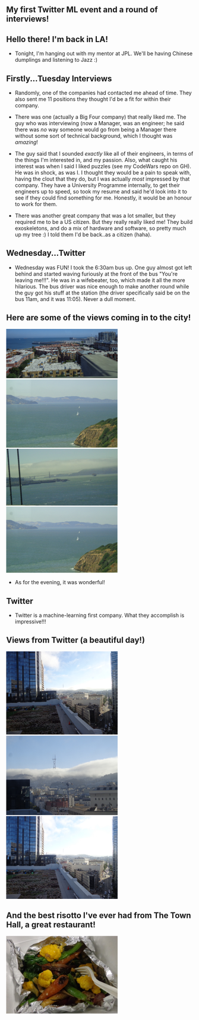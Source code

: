 ## My first Twitter ML event and a round of interviews!

## Hello there! I'm back in LA! 

- Tonight, I'm hanging out with my mentor at JPL. 
  We'll be having Chinese dumplings and listening to Jazz :)
  
## Firstly...Tuesday Interviews

- Randomly, one of the companies had contacted me ahead of time. 
  They also sent me 11 positions they thought I'd be a fit for within their company.
  
- There was one (actually a Big Four company) that really liked me. The guy
  who was interviewing (now a Manager, was an engineer; he said there was *no*
  way someone would go from being a Manager there without some sort of technical
  background, which I thought was *amazing*!
  
- The guy said that I sounded *exactly* like all of their engineers, in terms
  of the things I'm interested in, and my passion. Also, what caught his interest
  was when I said I liked puzzles (see my CodeWars repo on GH). He was in shock,
  as was I. I thought they would be a pain to speak with, having the clout that
  they do, but I was actually *most* impressed by that company. They have a 
  University Programme internally, to get their engineers up to speed, so 
  took my resume and said he'd look into it to see if they could find something for me.
  Honestly, it would be an honour to work for them. 
  
- There was another great company that was a lot smaller, but they required me to be a
  US citizen. But they really really liked me! They build exoskeletons, and do a mix of
  hardware and software, so pretty much up my tree :) I told them I'd be back..as a citizen (haha).
  
## Wednesday...Twitter

- Wednesday was FUN! I took the 6:30am bus up. 
  One guy almost got left behind and started waving furiously at the front of the bus 
  "You're leaving me!!!". He was in a wifebeater, too, which made it all the more hilarious.
  The bus driver was nice enough to make another round while the guy got his stuff at the station
  (the driver specifically said be on the bus 11am, and it was 11:05). Never a dull moment.
  
## Here are some of the views coming in to the city!

<img src="/images/twitter/twit_001.png" width="300">

<img src="/images/twitter/twit_002.png" width="300">

<img src="/images/twitter/twit_003.png" width="300">

<img src="/images/twitter/twit_004.png" width="300">
  
- As for the evening, it was wonderful!

## Twitter

- Twitter is a machine-learning first company. What they accomplish is impressive!!!

## Views from Twitter (a beautiful day!)

<img src="/images/twitter/twit_005.png" width="300">

<img src="/images/twitter/twit_006.png" width="300">

<img src="/images/twitter/twit_007.png" width="300">

## And the best risotto I've ever had from The Town Hall, a great restaurant!

<img src="/images/twitter/twit_010.png" width="300">
